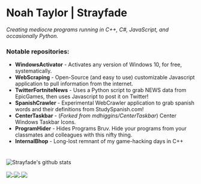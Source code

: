 # Noah Taylor | Strayfade
*Creating mediocre programs running in C++, C#, JavaScript, and occasionally Python.*

### Notable repositories:
 - **WindowsActivator** - Activates any version of Windows 10, for free, systematically.
 - **WebScraping** - Open-Source (and easy to use) customizable Javascript application to pull information from the internet.
 - **TwitterFortniteNews** - Uses a Python script to grab NEWS data from EpicGames, then uses Javascript to post it on Twitter!
 - **SpanishCrawler** - Experimental WebCrawler application to grab spanish words and their definitions from StudySpanish.com!
 - **CenterTaskbar** - (*Forked from mdhiggins/CenterTaskbar*) Center Windows Taskbar Icons.
 - **ProgramHider** - Hides Programs Bruv. Hide your programs from your classmates and colleagues with this nifty thing.
 - **InternalBhop** - Long-lost remnant of my game-hacking days in C++
 # 
![Strayfade's github stats](https://github-readme-stats.vercel.app/api?username=Strayfade&show_icons=true)
<a href="https://github.com/anuraghazra/github-readme-stats">
  <!-- Change the `github-readme-stats.anuraghazra1.vercel.app` to `github-readme-stats.vercel.app`  -->
  <img align="center" src="https://github-readme-stats.vercel.app/api/top-langs/?username=Strayfade&layout=compact" />
</a>


<a href="https://github.com/Strayfade/WebScraping">
  <!-- Change the `github-readme-stats.anuraghazra1.vercel.app` to `github-readme-stats.vercel.app`  -->
  <img align="center" src="https://github-readme-stats.vercel.app/api/pin/?username=Strayfade&repo=WebScraping" />
  </a>
<a href="https://github.com/Strayfade/WindowsActivator">
  <!-- Change the `github-readme-stats.anuraghazra1.vercel.app` to `github-readme-stats.vercel.app`  -->
  <img align="center" src="https://github-readme-stats.vercel.app/api/pin/?username=Strayfade&repo=WindowsActivator" />
